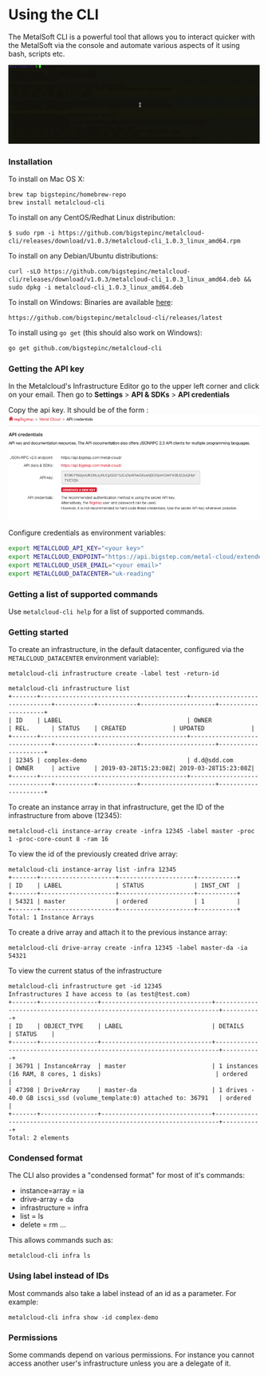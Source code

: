# Using the CLI


The MetalSoft CLI is a powerful tool that allows you to interact quicker with the MetalSoft via the console and automate various aspects of it using bash, scripts etc.

![metalcloud-cli](/assets/guides/metalcloud-cli-animated.gif)

### Installation

To install on Mac OS X:
```
brew tap bigstepinc/homebrew-repo
brew install metalcloud-cli
```

To install on any CentOS/Redhat Linux distribution:
```
$ sudo rpm -i https://github.com/bigstepinc/metalcloud-cli/releases/download/v1.0.3/metalcloud-cli_1.0.3_linux_amd64.rpm
```

To install on any Debian/Ubuntu distributions:
```
curl -sLO https://github.com/bigstepinc/metalcloud-cli/releases/download/v1.0.3/metalcloud-cli_1.0.3_linux_amd64.deb && sudo dpkg -i metalcloud-cli_1.0.3_linux_amd64.deb
```

To install on Windows:
Binaries are available [here](https://github.com/bigstepinc/metalcloud-cli/releases/latest):
```
https://github.com/bigstepinc/metalcloud-cli/releases/latest
```


To install using `go get` (this should also work on Windows):
```bash
go get github.com/bigstepinc/metalcloud-cli
```

### Getting the API key

In the Metalcloud's Infrastructure Editor go to the upper left corner and click on your email. Then go to **Settings** > **API & SDKs** > **API credentials**

Copy the api key. It should be of the form <number>:<letters>
![](/assets/guides/using_the_cli1.png)

Configure credentials as environment variables:
```bash
export METALCLOUD_API_KEY="<your key>"
export METALCLOUD_ENDPOINT="https://api.bigstep.com/metal-cloud/extended"
export METALCLOUD_USER_EMAIL="<your email>"
export METALCLOUD_DATACENTER="uk-reading"
```

### Getting a list of supported commands

Use `metalcloud-cli help` for a list of supported commands.


### Getting started

To create an infrastructure, in the default datacenter, configured via the `METALCLOUD_DATACENTER` environment variable):
```
metalcloud-cli infrastructure create -label test -return-id
```

```
metalcloud-cli infrastructure list
+-------+-----------------------------------------+-------------------------------+-----------+-----------+---------------------+---------------------+
| ID    | LABEL                                   | OWNER                         | REL.      | STATUS    | CREATED             | UPDATED             |
+-------+-----------------------------------------+-------------------------------+-----------+-----------+---------------------+---------------------+
| 12345 | complex-demo                            | d.d@sdd.com                   | OWNER     | active    | 2019-03-28T15:23:08Z| 2019-03-28T15:23:08Z|
+-------+-----------------------------------------+-------------------------------+-----------+-----------+---------------------+---------------------+
```

To create an instance array in that infrastructure, get the ID of the infrastructure from above (12345):

```
metalcloud-cli instance-array create -infra 12345 -label master -proc 1 -proc-core-count 8 -ram 16
```

To view the id of the previously created drive array:

```
metalcloud-cli instance-array list -infra 12345
+-------+---------------------+---------------------+-----------+
| ID    | LABEL               | STATUS              | INST_CNT  |
+-------+---------------------+---------------------+-----------+
| 54321 | master              | ordered             | 1         |
+-------+---------------------+---------------------+-----------+
Total: 1 Instance Arrays
```

To create a drive array and attach it to the previous instance array:

```
metalcloud-cli drive-array create -infra 12345 -label master-da -ia 54321
```

To view the current status of the infrastructure

```
metalcloud-cli infrastructure get -id 12345
Infrastructures I have access to (as test@test.com)
+-------+----------------+-------------------------------+-----------------------------------------------------------------------+-----------+
| ID    | OBJECT_TYPE    | LABEL                         | DETAILS                                                               | STATUS    |
+-------+----------------+-------------------------------+-----------------------------------------------------------------------+-----------+
| 36791 | InstanceArray  | master                        | 1 instances (16 RAM, 8 cores, 1 disks)                                | ordered   |
| 47398 | DriveArray     | master-da                     | 1 drives - 40.0 GB iscsi_ssd (volume_template:0) attached to: 36791   | ordered   |
+-------+----------------+-------------------------------+-----------------------------------------------------------------------+-----------+
Total: 2 elements
```

### Condensed format

The CLI also provides a "condensed format" for most of it's commands:
* instance=array = ia
* drive-array = da
* infrastructure = infra
* list = ls
* delete = rm
...

This allows commands such as:
```
metalcloud-cli infra ls
```

### Using label instead of IDs

Most commands also take a label instead of an id as a parameter. For example:
```
metalcloud-cli infra show -id complex-demo
```


### Permissions

Some commands depend on various permissions. For instance you cannot access another user's infrastructure unless you are a delegate of it. 
